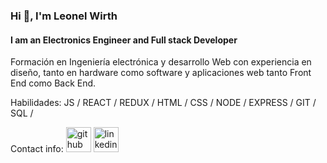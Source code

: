 ### Hi 👋, I'm Leonel Wirth
#### I am an Electronics Engineer and Full stack Developer

Formación en Ingeniería electrónica y desarrollo Web con experiencia en diseño, tanto en hardware como software y aplicaciones web tanto Front End como Back End.

Habilidades:  JS / REACT / REDUX / HTML / CSS / NODE / EXPRESS / GIT / SQL / 


Contact info:
[<img src='https://cdn.jsdelivr.net/npm/simple-icons@3.0.1/icons/github.svg' alt='github' height='40'>](https://github.com/LeonelWirth)  [<img src='https://cdn.jsdelivr.net/npm/simple-icons@3.0.1/icons/linkedin.svg' alt='linkedin' height='40'>](https://www.linkedin.com/in/leonel-wirth/)  

